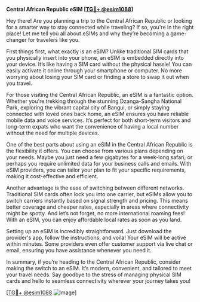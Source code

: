 **Central African Republic eSIM [[TG💪+ @esim1088](https://t.me/s/esim1088)]**

Hey there! Are you planning a trip to the Central African Republic or looking for a smarter way to stay connected while traveling? If so, you're in the right place! Let me tell you all about eSIMs and why they’re becoming a game-changer for travelers like you.

First things first, what exactly is an eSIM? Unlike traditional SIM cards that you physically insert into your phone, an eSIM is embedded directly into your device. It’s like having a SIM card without the physical hassle! You can easily activate it online through your smartphone or computer. No more worrying about losing your SIM card or finding a store to swap it out when you travel. 

For those visiting the Central African Republic, an eSIM is a fantastic option. Whether you're trekking through the stunning Dzanga-Sangha National Park, exploring the vibrant capital city of Bangui, or simply staying connected with loved ones back home, an eSIM ensures you have reliable mobile data and voice services. It’s perfect for both short-term visitors and long-term expats who want the convenience of having a local number without the need for multiple devices.

One of the best parts about using an eSIM in the Central African Republic is the flexibility it offers. You can choose from various plans depending on your needs. Maybe you just need a few gigabytes for a week-long safari, or perhaps you require unlimited data for your business calls and emails. With eSIM providers, you can tailor your plan to fit your specific requirements, making it cost-effective and efficient.

Another advantage is the ease of switching between different networks. Traditional SIM cards often lock you into one carrier, but eSIMs allow you to switch carriers instantly based on signal strength and pricing. This means better coverage and cheaper rates, especially in areas where connectivity might be spotty. And let’s not forget, no more international roaming fees! With an eSIM, you can enjoy affordable local rates as soon as you land.

Setting up an eSIM is incredibly straightforward. Just download the provider's app, follow the instructions, and voila! Your eSIM will be active within minutes. Some providers even offer customer support via live chat or email, ensuring you have assistance whenever you need it.

In summary, if you’re heading to the Central African Republic, consider making the switch to an eSIM. It’s modern, convenient, and tailored to meet your travel needs. Say goodbye to the stress of managing physical SIM cards and hello to seamless connectivity wherever your journey takes you!

[[TG💪+ @esim1088](https://t.me/s/esim1088) ![Image](https://i.postimg.cc/Y0z9fWf4/image.png)]